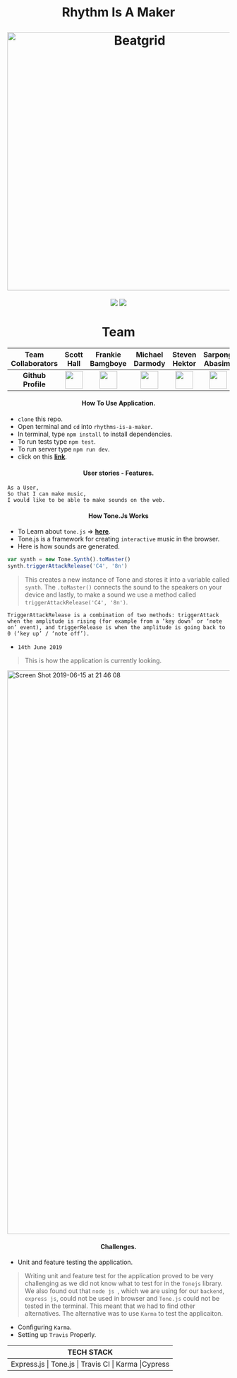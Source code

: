 <h1 align="center">
  <p align="center">Rhythm Is A Maker</p>
  <a href="https://rhythm-is-a-maker.herokuapp.com/"><img width="584" alt="Beatgrid" src="https://user-images.githubusercontent.com/44544977/59917255-67ea1c80-9419-11e9-9b94-2efc3cd7733c.png"></a>
</h1>
  
<p align="center">
<a href="https://travis-ci.org/shektor/rhythm-is-a-maker"><img src="https://img.shields.io/travis/shektor/rhythm-is-a-maker/master.svg"></a>
<a href ="https://coveralls.io/github/shektor/rhythm-is-a-maker"><img src="https://img.shields.io/coveralls/github/shektor/rhythm-is-a-maker.svg"></a>
</p>

<h1 align='center'>
 Team
</h1>

|  **Team Collaborators** | Scott Hall|   Frankie Bamgboye| Michael Darmody | Steven Hektor| Sarpong Abasimi | Jake Napper |
| :---:                  | :-----: | :-------:     | :------:      |:-------: | :-----:|:-----:|
|**Github Profile**       |<a href='https://github.com/HottScall'><img src='https://user-images.githubusercontent.com/37377831/56474819-35529080-6477-11e9-9e63-4cdf0055c340.png' width='40'></a> |<a href='https://github.com/FrankieBoye'><img src='https://user-images.githubusercontent.com/37377831/56474819-35529080-6477-11e9-9e63-4cdf0055c340.png' width='40'></a>|<a href='https://github.com/Michael-Darmody'><img src='https://user-images.githubusercontent.com/37377831/56474819-35529080-6477-11e9-9e63-4cdf0055c340.png' width='40'></a>|<a href='https://github.com/shektor'><img src='https://user-images.githubusercontent.com/37377831/56474819-35529080-6477-11e9-9e63-4cdf0055c340.png' width='40'></a>|<a href='https://github.com/SarpongAbasimi'><img src='https://user-images.githubusercontent.com/37377831/56474819-35529080-6477-11e9-9e63-4cdf0055c340.png' width='40'></a>|<a href='https://github.com/NapperJLG'><img src='https://user-images.githubusercontent.com/37377831/56474819-35529080-6477-11e9-9e63-4cdf0055c340.png' width='40'></a>|

<h4 align='center'>
How To Use Application.
</h4>

- ``clone`` this repo.
- Open terminal and ``cd`` into ``rhythms-is-a-maker``.
- In terminal, type ``npm install`` to install dependencies.
- To run tests type ``npm test``.
- To run server type ``npm run dev``.
- click on this **[link](http://localhost:3000/)**.


<h4 align='center'>
User stories - Features.
</h4>

```
As a User,
So that I can make music,
I would like to be able to make sounds on the web.
```

<h4 align='center'>
How Tone.Js Works 
</h4>

- To Learn about ``tone.js`` => **[here](https://tonejs.github.io)**.
- Tone.js is a framework for creating ``interactive`` music in the browser.
- Here is how sounds are generated.

 ```javascript 
var synth = new Tone.Synth().toMaster()
synth.triggerAttackRelease('C4', '8n')
```

> This creates a new instance of Tone and stores it into a variable called ``synth``. The ``.toMaster()`` connects the sound to the speakers on your device and lastly, to make a sound we use a method called ``triggerAttackRelease('C4', '8n')``.

```TriggerAttackRelease is a combination of two methods: triggerAttack when the amplitude is rising (for example from a ‘key down’ or ‘note on’ event), and triggerRelease is when the amplitude is going back to 0 (‘key up’ / ‘note off’).```


- ``14th June 2019``
> This is how the application is currently looking.

<img width="1274" alt="Screen Shot 2019-06-15 at 21 46 08" src="https://user-images.githubusercontent.com/37377831/59556281-b598fc00-8fb7-11e9-904f-a5134a5bd53c.png">

<h4 align='center'>
Challenges.
</h4>

- Unit and feature testing the application.
> Writing unit and feature test for the application proved to be very challenging as we did not know what to test for in the ``Tonejs`` library. We also found out that ``node js ``, which we are using for our ``backend``, ``express js``, could not be used in browser and ``Tone.js`` could not be tested in the terminal. This meant that we had to find other alternatives. The alternative was to use ``Karma`` to test the applicaiton.

- Configuring ``Karma``.
- Setting up ``Travis`` Properly.


|      TECH STACK                                      |
|    :------:                                          |
|Express.js \| Tone.js \| Travis CI \| Karma \|Cypress |
   
